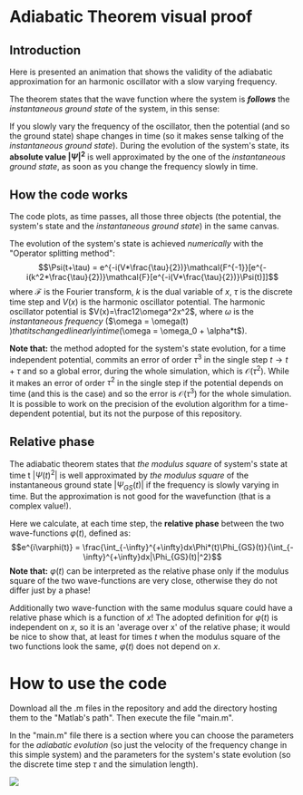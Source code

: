 # Adiabatic Theorem visual proof
## Introduction
Here is presented an animation that shows the validity of the adiabatic approximation for an harmonic oscillator with a slow varying frequency.

The theorem states that the wave function where the system is _**follows**_ the _instantaneous ground state_ of the system, in this sense:

If you slowly vary the frequency of the oscillator, then the potential (and so the ground state) shape changes in time (so it makes sense talking of the _instantaneous ground state_). During the evolution of the system's state, its **absolute value $|\Psi|^2$** is well approximated by the one of the _instantaneous ground state_, as soon as you change the frequency slowly in time.
## How the code works
The code plots, as time passes, all those three objects (the potential, the system's state and the  _instantaneous ground state_) in the same canvas.

The evolution of the system's state is achieved _numerically_ with the "Operator splitting method":
$$\Psi(t+\tau) = e^{-i(V*\frac{\tau}{2})}\mathcal{F^{-1}}[e^{-i(k^2*\frac{\tau}{2})}\mathcal{F}[e^{-i(V*\frac{\tau}{2})}\Psi(t)]]$$
where $\mathcal{F}$ is the Fourier transform, $k$ is the dual variable of $x$, $\tau$ is the discrete time step and $V(x)$ is the harmonic oscillator potential.
The harmonic oscillator potential is $V(x)=\frac12\omega^2x^2$, where $\omega$ is the _instantaneous frequency_ ($\omega = \omega(t) $) that its changed linearly in time($\omega = \omega_0 + \alpha*t$).

**Note that:** the method adopted for the system's state evolution, for a time independent potential, commits an error of order $\tau^3$ in the single step $t\rightarrow t+\tau$ and so a global error, during the whole simulation, which is $\mathcal{O}(\tau^2)$. While it makes an error of order $\tau^2$ in the single step if the potential depends on time (and this is the case) and so the error is $\mathcal{O}(\tau^3)$ for the whole simulation.
It is possible to work on the precision of the evolution algorithm for a time-dependent potential, but its not the purpose of this repository.

## Relative phase
The adiabatic theorem states that _the modulus square_ of system's state at time t $|\Psi(t)^2|$ is well approximated by _the modulus square_ of the instantaneous ground state $|\Psi_{GS}(t)|$ if the frequency is slowly varying in time. But the approximation is not good for the wavefunction (that is a complex value!).

Here we calculate, at each time step, the **relative phase** between the two wave-functions $\varphi(t)$, defined as:
$$e^{i\varphi(t)} = \frac{\int_{-\infty}^{+\infty}dx\Phi*(t)\Phi_{GS}(t)}{\int_{-\infty}^{+\infty}dx|\Phi_{GS}(t)|^2}$$
**Note that:** $\varphi(t)$ can be interpreted as the relative phase only if the modulus square of the two wave-functions are very close, otherwise they do not differ just by a phase!

Additionally two wave-function with the same modulus square could have a relative phase which is a function of $x$!
The adopted definition for $\varphi(t)$ is independent on $x$, so it is an 'average over x' of the relative phase; it would be nice to show that, at least for times $t$ when the modulus square of the two functions look the same, $\varphi(t)$ does not depend on $x$.

# How to use the code
Download all the .m files in the repository and add the directory hosting them to the "Matlab's path". Then execute the file "main.m".

In the "main.m" file there is a section where you can choose the parameters for the _adiabatic evolution_ (so just the velocity of the frequency change in this simple system) and the parameters for the system's state evolution (so the discrete time step $\tau$ and the simulation length).


![](https://github.com/suanno/adiabatic_theorem/blob/main/adiabatic_abs_harm.gif)

